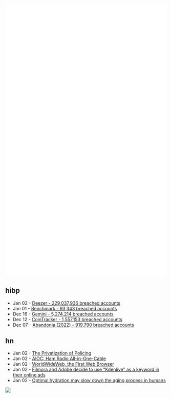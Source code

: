 ![Metrics](https://raw.githubusercontent.com/phixion/phixion/master/metrics.svg)

## hibp

<!--
for https://github.com/phixion/phixion/blob/main/.github/workflows/feeds.yml
-->
<!--START_SECTION:haveibeenpwnd-->
- Jan 02 - [Deezer - 229,037,936 breached accounts](https://haveibeenpwned.com/PwnedWebsites#Deezer)
- Jan 01 - [Benchmark - 93,343 breached accounts](https://haveibeenpwned.com/PwnedWebsites#Benchmark)
- Dec 16 - [Gemini - 5,274,214 breached accounts](https://haveibeenpwned.com/PwnedWebsites#Gemini)
- Dec 12 - [CoinTracker - 1,557,153 breached accounts](https://haveibeenpwned.com/PwnedWebsites#CoinTracker)
- Dec 07 - [Abandonia (2022) - 919,790 breached accounts](https://haveibeenpwned.com/PwnedWebsites#Abandonia2022)
<!--END_SECTION:haveibeenpwnd-->

## hn

<!--
for https://github.com/phixion/phixion/blob/main/.github/workflows/feeds.yml
-->
<!--START_SECTION:hn-->
- Jan 02 - [The Privatization of Policing](https://compactmag.com/article/the-privatization-of-policing)
- Jan 02 - [AIOC: Ham Radio All-in-One-Cable](https://github.com/skuep/AIOC)
- Jan 02 - [WorldWideWeb, the First Web Browser](https://worldwideweb.cern.ch/browser/)
- Jan 02 - [Filmora and Adobe decide to use “Kdenlive” as a keyword in their online ads](https://old.reddit.com/r/kdenlive/comments/101cvw3/how_you_know_you_had_a_good_year_both_filmora_and/)
- Jan 02 - [Optimal hydration may slow down the aging process in humans](https://www.thelancet.com/journals/ebiom/article/PIIS2352-3964(22)00586-2/fulltext)
<!--END_SECTION:hn-->

<!--
for https://yhype.me
-->
![](https://hit.yhype.me/github/profile?user_id=13013670)
